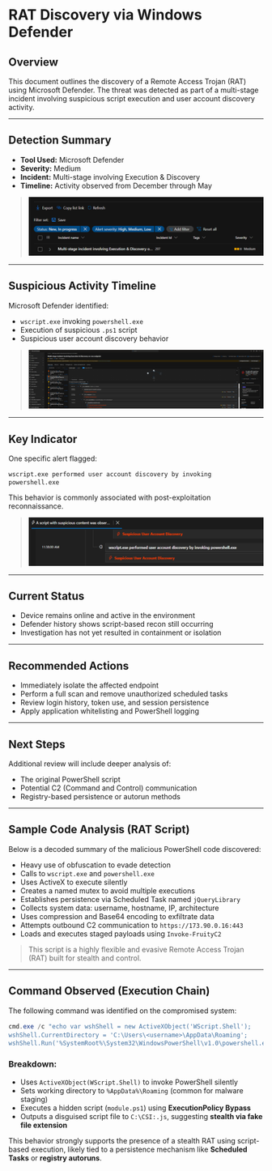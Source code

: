 # RAT Discovery via Windows Defender

## Overview

This document outlines the discovery of a Remote Access Trojan (RAT) using Microsoft Defender. The threat was detected as part of a multi-stage incident involving suspicious script execution and user account discovery activity.

---

## Detection Summary

- **Tool Used:** Microsoft Defender
- **Severity:** Medium
- **Incident:** Multi-stage involving Execution & Discovery
- **Timeline:** Activity observed from December through May

> ![Defender Incident Alert](rat-discovery/images/rat1.png)

---

## Suspicious Activity Timeline

Microsoft Defender identified:

- `wscript.exe` invoking `powershell.exe`
- Execution of suspicious `.ps1` script
- Suspicious user account discovery behavior

> ![Activity Breakdown](rat-discovery/images/rat2.png)

---

## Key Indicator

One specific alert flagged:

```plaintext
wscript.exe performed user account discovery by invoking powershell.exe
```

This behavior is commonly associated with post-exploitation reconnaissance.

> ![User Account Discovery](rat-discovery/images/rat3.png)

---

## Current Status

- Device remains online and active in the environment
- Defender history shows script-based recon still occurring
- Investigation has not yet resulted in containment or isolation

---

## Recommended Actions

- Immediately isolate the affected endpoint
- Perform a full scan and remove unauthorized scheduled tasks
- Review login history, token use, and session persistence
- Apply application whitelisting and PowerShell logging

---

## Next Steps

Additional review will include deeper analysis of:
- The original PowerShell script
- Potential C2 (Command and Control) communication
- Registry-based persistence or autorun methods

---

## Sample Code Analysis (RAT Script)

Below is a decoded summary of the malicious PowerShell code discovered:

- Heavy use of obfuscation to evade detection
- Calls to `wscript.exe` and `powershell.exe`
- Uses ActiveX to execute silently
- Creates a named mutex to avoid multiple executions
- Establishes persistence via Scheduled Task named `jQueryLibrary`
- Collects system data: username, hostname, IP, architecture
- Uses compression and Base64 encoding to exfiltrate data
- Attempts outbound C2 communication to `https://173.90.0.16:443`
- Loads and executes staged payloads using `Invoke-FruityC2`

> This script is a highly flexible and evasive Remote Access Trojan (RAT) built for stealth and control.


---

## Command Observed (Execution Chain)

The following command was identified on the compromised system:

```powershell
cmd.exe /c "echo var wshShell = new ActiveXObject('WScript.Shell');
wshShell.CurrentDirectory = 'C:\Users\<username>\AppData\Roaming';
wshShell.Run('%SystemRoot%\System32\WindowsPowerShell\v1.0\powershell.exe -ExecutionPolicy Bypass -File C:\CSI\module.ps1', 0, false); > C:\CSI:.js"
```

### Breakdown:
- Uses `ActiveXObject(WScript.Shell)` to invoke PowerShell silently
- Sets working directory to `%AppData%\Roaming` (common for malware staging)
- Executes a hidden script (`module.ps1`) using **ExecutionPolicy Bypass**
- Outputs a disguised script file to `C:\CSI:.js`, suggesting **stealth via fake file extension**

This behavior strongly supports the presence of a stealth RAT using script-based execution, likely tied to a persistence mechanism like **Scheduled Tasks** or **registry autoruns**.
